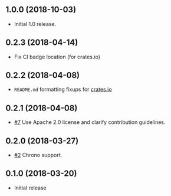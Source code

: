 ## 1.0.0 (2018-10-03)

* Initial 1.0 release.

## 0.2.3 (2018-04-14)

* Fix CI badge location (for crates.io)

## 0.2.2 (2018-04-08)

* `README.md` formatting fixups for [crates.io](https://crates.io)

## 0.2.1 (2018-04-08)

* [#7](https://github.com/iqlusioninc/crates/pull/7)
  Use Apache 2.0 license and clarify contribution guidelines.

## 0.2.0 (2018-03-27)

* [#2](https://github.com/iqlusioninc/crates/pull/2)
  Chrono support.

## 0.1.0 (2018-03-20)

* Initial release
